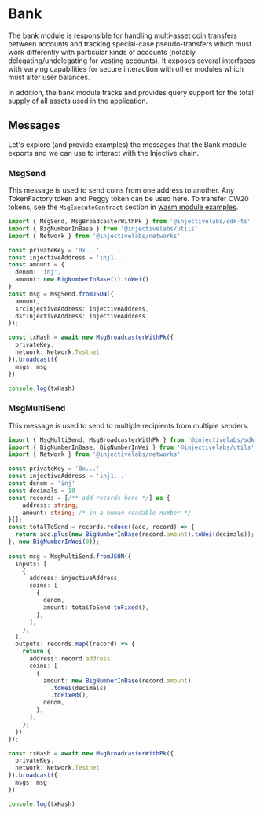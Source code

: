 # Bank

The bank module is responsible for handling multi-asset coin transfers between accounts and tracking special-case pseudo-transfers which must work differently with particular kinds of accounts (notably delegating/undelegating for vesting accounts). It exposes several interfaces with varying capabilities for secure interaction with other modules which must alter user balances.

In addition, the bank module tracks and provides query support for the total supply of all assets used in the application.

## Messages

Let's explore (and provide examples) the messages that the Bank module exports and we can use to interact with the Injective chain.

### MsgSend

This message is used to send coins from one address to another. Any TokenFactory token and Peggy token can be used here. To transfer CW20 tokens, see the `MsgExecuteContract` section in [wasm module examples](../../developers-native/examples/wasm.md#msgexecutecontract-transfer).

```ts
import { MsgSend, MsgBroadcasterWithPk } from '@injectivelabs/sdk-ts'
import { BigNumberInBase } from '@injectivelabs/utils'
import { Network } from '@injectivelabs/networks'

const privateKey = '0x...'
const injectiveAddress = 'inj1...'
const amount = {
  denom: 'inj',
  amount: new BigNumberInBase(1).toWei()
}
const msg = MsgSend.fromJSON({
  amount,
  srcInjectiveAddress: injectiveAddress,
  dstInjectiveAddress: injectiveAddress
});

const txHash = await new MsgBroadcasterWithPk({
  privateKey,
  network: Network.Testnet
}).broadcast({
  msgs: msg
})

console.log(txHash)
```

### MsgMultiSend

This message is used to send to multiple recipients from multiple senders.

```typescript
import { MsgMultiSend, MsgBroadcasterWithPk } from '@injectivelabs/sdk-ts'
import { BigNumberInBase, BigNumberInWei } from '@injectivelabs/utils'
import { Network } from '@injectivelabs/networks'

const privateKey = '0x...'
const injectiveAddress = 'inj1...'
const denom = 'inj'
const decimals = 18
const records = [/** add records here */] as {
    address: string;
    amount: string; /* in a human readable number */
}[];
const totalToSend = records.reduce((acc, record) => {
  return acc.plus(new BigNumberInBase(record.amount).toWei(decimals));
}, new BigNumberInWei(0));
  
const msg = MsgMultiSend.fromJSON({
  inputs: [
    {
      address: injectiveAddress,
      coins: [
        {
          denom,
          amount: totalToSend.toFixed(),
        },
      ],
    },
  ],
  outputs: records.map((record) => {
    return {
      address: record.address,
      coins: [
        {
          amount: new BigNumberInBase(record.amount)
            .toWei(decimals)
            .toFixed(),
          denom,
        },
      ],
    };
  }),
});

const txHash = await new MsgBroadcasterWithPk({
  privateKey,
  network: Network.Testnet
}).broadcast({
  msgs: msg
})

console.log(txHash)
```

